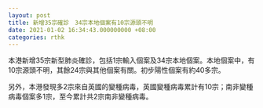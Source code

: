 ```yaml
---
layout: post
title: 新增35宗確診　34宗本地個案有10宗源頭不明
date: 2021-01-02 16:34:43.000000000 +08:00
categories: rthk
---
```


本港新增35宗新型肺炎確診，包括1宗輸入個案及34宗本地個案。本地個案中，有10宗源頭不明，其餘24宗與其他個案有關。初步陽性個案有約40多宗。

另外，本港發現多2宗來自英國的變種病毒，英國變種病毒累計有10宗；南非變種病毒個案多1宗，至今累計共2宗南非變種病毒。
